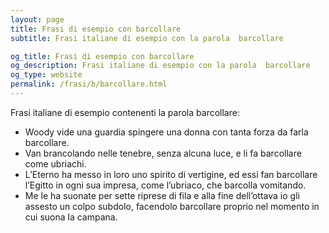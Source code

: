 ```yaml
---
layout: page
title: Frasi di esempio con barcollare 
subtitle: Frasi italiane di esempio con la parola  barcollare

og_title: Frasi di esempio con barcollare 
og_description: Frasi italiane di esempio con la parola  barcollare
og_type: website
permalink: /frasi/b/barcollare.html
---
```


Frasi italiane di esempio contenenti la parola barcollare:


- Woody vide una guardia spingere una donna con tanta forza da farla barcollare.
- Van brancolando nelle tenebre, senza alcuna luce, e li fa barcollare come ubriachi.
- L’Eterno ha messo in loro uno spirito di vertigine, ed essi fan barcollare l’Egitto in ogni sua impresa, come l’ubriaco, che barcolla vomitando.
- Me le ha suonate per sette riprese di fila e alla fine dell’ottava io gli assesto un colpo subdolo, facendolo barcollare proprio nel momento in cui suona la campana.
